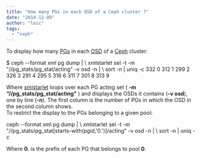```yaml
---
title: "How many PGs in each OSD of a Ceph cluster ?"
date: "2014-12-09"
author: "loic"
tags: 
  - "ceph"
---
```


To display how many [PGs](http://ceph.com/docs/master/rados/operations/placement-groups/) in each [OSD](http://ceph.com/docs/master/glossary/#term-ceph-osd-daemon) of a [Ceph](http://ceph.com/) cluster:

$ ceph --format xml pg dump | \\
   xmlstarlet sel -t -m "//pg\_stats/pg\_stat/acting" -v osd -n | \\
   sort -n | uniq -c
    332 0
    312 1
    299 2
    326 3
    291 4
    295 5
    316 6
    311 7
    301 8
    313 9

Where [xmlstarlet](http://xmlstar.sourceforge.net/) loops over each PG acting set ( **\-m “//pg\_stats/pg\_stat/acting”** ) and displays the OSDs it contains (**\-v osd**), one by line (**\-n**). The first column is the number of PGs in which the OSD in the second column shows.  
To restrict the display to the PGs belonging to a given pool:

ceph --format xml pg dump |  \\
  xmlstarlet sel -t -m "//pg\_stats/pg\_stat\[starts-with(pgid,'0.')\]/acting" -v osd -n | \\
  sort -n | uniq -c

Where **0.** is the prefix of each PG that belongs to pool **0**.
